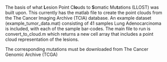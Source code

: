 The basis of what **L**esion Point C**lo**uds to **S**omatic Mu**t**ations (LLOST) was built upon.  This currently has the matlab file to create the point clouds from the The Cancer Imaging Archive (TCIA) database.  An example dataset (example_tumor_data.mat) consisting of 41 samples Lung Adenocarcinoma is included, with each of the sample bar-codes.  The main file to run is convert_to_cloud.m which returns a new cell array that includes a point cloud representation of the lesions.

The corresponding mutations must be downloaded from The Cancer Genomic Archive (TCGA)
